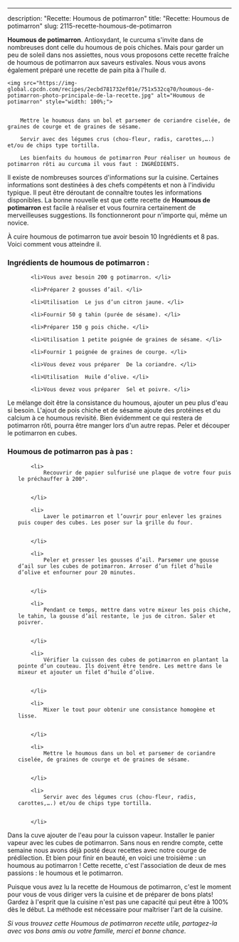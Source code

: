 ---
description: "Recette: Houmous de potimarron"
title: "Recette: Houmous de potimarron"
slug: 2115-recette-houmous-de-potimarron

<p>
	<strong>Houmous de potimarron</strong>. 
	Antioxydant, le curcuma s&#39;invite dans de nombreuses dont celle du houmous de pois chiches. Mais pour garder un peu de soleil dans nos assiettes, nous vous proposons cette recette fraîche de houmous de potimarron aux saveurs estivales. Nous vous avons également préparé une recette de pain pita à l&#39;huile d.
</p>
<p>
	
	<img src="https://img-global.cpcdn.com/recipes/2ecbd781732ef01e/751x532cq70/houmous-de-potimarron-photo-principale-de-la-recette.jpg" alt="Houmous de potimarron" style="width: 100%;">
	
	
		Mettre le houmous dans un bol et parsemer de coriandre ciselée, de graines de courge et de graines de sésame.
	
		Servir avec des légumes crus (chou-fleur, radis, carottes,….) et/ou de chips type tortilla.
	
		Les bienfaits du houmous de potimarron Pour réaliser un houmous de potimarron rôti au curcuma il vous faut : INGRÉDIENTS.
	
</p>

Il existe de nombreuses sources d'informations sur la cuisine. Certaines informations sont destinées à des chefs compétents et non à l'individu typique. Il peut être déroutant de connaître toutes les informations disponibles. La bonne nouvelle est que cette recette de <strong> Houmous de potimarron </strong> est facile à réaliser et vous fournira certainement de merveilleuses suggestions. Ils fonctionneront pour n'importe qui, même un novice.

<!--inarticleads1-->

À cuire houmous de potimarron tue avoir besoin 10 Ingrédients et 8 pas. Voici comment vous atteindre il.

<h3>Ingrédients de houmous de potimarron :</h3>

<ol>
	
		<li>Vous avez besoin 200 g potimarron. </li>
	
		<li>Préparer 2 gousses d’ail. </li>
	
		<li>Utilisation  Le jus d’un citron jaune. </li>
	
		<li>Fournir 50 g tahin (purée de sésame). </li>
	
		<li>Préparer 150 g pois chiche. </li>
	
		<li>Utilisation 1 petite poignée de graines de sésame. </li>
	
		<li>Fournir 1 poignée de graines de courge. </li>
	
		<li>Vous devez vous préparer  De la coriandre. </li>
	
		<li>Utilisation  Huile d’olive. </li>
	
		<li>Vous devez vous préparer  Sel et poivre. </li>
	
</ol>

Le mélange doit être la consistance du houmous, ajouter un peu plus d&#39;eau si besoin. L&#39;ajout de pois chiche et de sésame ajoute des protéines et du calcium à ce houmous revisité. Bien évidemment ce qui restera de potimarron rôti, pourra être manger lors d&#39;un autre repas. Peler et découper le potimarron en cubes. 

<!--inarticleads2-->

<h3>Houmous de potimarron pas à pas :</h3>

<ol>
	
		<li>
			Recouvrir de papier sulfurisé une plaque de votre four puis le préchauffer à 200°.
			
			
		</li>
	
		<li>
			Laver le potimarron et l’ouvrir pour enlever les graines puis couper des cubes. Les poser sur la grille du four.
			
			
		</li>
	
		<li>
			Peler et presser les gousses d’ail. Parsemer une gousse d’ail sur les cubes de potimarron. Arroser d’un filet d’huile d’olive et enfourner pour 20 minutes.
			
			
		</li>
	
		<li>
			Pendant ce temps, mettre dans votre mixeur les pois chiche, le tahin, la gousse d’ail restante, le jus de citron. Saler et poivrer.
			
			
		</li>
	
		<li>
			Vérifier la cuisson des cubes de potimarron en plantant la pointe d’un couteau. Ils doivent être tendre. Les mettre dans le mixeur et ajouter un filet d’huile d’olive.
			
			
		</li>
	
		<li>
			Mixer le tout pour obtenir une consistance homogène et lisse.
			
			
		</li>
	
		<li>
			Mettre le houmous dans un bol et parsemer de coriandre ciselée, de graines de courge et de graines de sésame.
			
			
		</li>
	
		<li>
			Servir avec des légumes crus (chou-fleur, radis, carottes,….) et/ou de chips type tortilla.
			
			
		</li>
	
</ol>

Dans la cuve ajouter de l&#39;eau pour la cuisson vapeur. Installer le panier vapeur avec les cubes de potimarron. Sans nous en rendre compte, cette semaine nous avons déjà posté deux recettes avec notre courge de prédilection. Et bien pour finir en beauté, en voici une troisième : un houmous au potimarron ! Cette recette, c&#39;est l&#39;association de deux de mes passions : le houmous et le potimarron. 

<!--inarticleads1-->

<p>
Puisque vous avez lu la recette de Houmous de potimarron, c'est le moment pour vous de vous diriger vers la cuisine et de préparer de bons plats! Gardez à l'esprit que la cuisine n'est pas une capacité qui peut être à 100% dès le début. La méthode est nécessaire pour maîtriser l'art de la cuisine.
</p>

<p>
<i>Si vous trouvez cette Houmous de potimarron recette utile, partagez-la avec vos bons amis ou votre famille, merci et bonne chance.</i>
</p>
